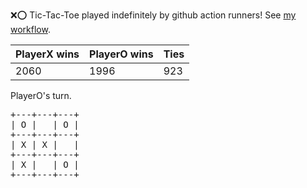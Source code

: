 :x::o: Tic-Tac-Toe played indefinitely by github action runners! See [my workflow](.github/workflows/play.yaml).

|PlayerX wins|PlayerO wins|Ties|
|-|-|-|
|2060|1996|923|

PlayerO's turn.

<pre>
+---+---+---+
| O |   | O |
+---+---+---+
| X | X |   |
+---+---+---+
| X |   | O |
+---+---+---+
</pre>